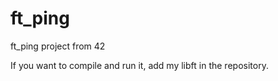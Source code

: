 # ft_ping
ft_ping project from 42

If you want to compile and run it, add my libft in the repository.
